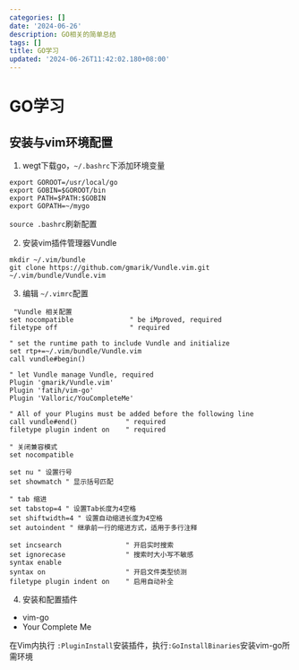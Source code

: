 ```yaml
---
categories: []
date: '2024-06-26'
description: GO相关的简单总结
tags: []
title: GO学习
updated: '2024-06-26T11:42:02.180+08:00'
---
```

# GO学习

## 安装与vim环境配置

1. wegt下载go，`~/.bashrc`下添加环境变量

```shell
export GOROOT=/usr/local/go
export GOBIN=$GOROOT/bin
export PATH=$PATH:$GOBIN
export GOPATH=~/mygo
```

`source .bashrc`刷新配置

2. 安装vim插件管理器Vundle

```shell
mkdir ~/.vim/bundle
git clone https://github.com/gmarik/Vundle.vim.git ~/.vim/bundle/Vundle.vim
```

3. 编辑 `~/.vimrc`配置

```vim
 "Vundle 相关配置
set nocompatible              " be iMproved, required
filetype off                  " required

" set the runtime path to include Vundle and initialize
set rtp+=~/.vim/bundle/Vundle.vim
call vundle#begin()

" let Vundle manage Vundle, required
Plugin 'gmarik/Vundle.vim'
Plugin 'fatih/vim-go'
Plugin 'Valloric/YouCompleteMe'

" All of your Plugins must be added before the following line
call vundle#end()            " required
filetype plugin indent on    " required

" 关闭兼容模式
set nocompatible

set nu " 设置行号
set showmatch " 显示括号匹配

" tab 缩进
set tabstop=4 " 设置Tab长度为4空格
set shiftwidth=4 " 设置自动缩进长度为4空格
set autoindent " 继承前一行的缩进方式，适用于多行注释

set incsearch                " 开启实时搜索
set ignorecase               " 搜索时大小写不敏感
syntax enable
syntax on                    " 开启文件类型侦测
filetype plugin indent on    " 启用自动补全
```

4. 安装和配置插件

- vim-go
- Your Complete Me

在Vim内执行 `:PluginInstall`安装插件，执行`:GoInstallBinaries`安装vim-go所需环境
